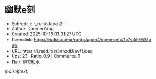 # 幽默e刻

- Subreddit: r_runtoJapan2
- Author: DoomerYang
- Created: 2025-10-16 03:31:27 UTC
- Permalink: https://reddit.com/r/runtoJapan2/comments/1o7vtkk/幽默e刻/
- URL: https://i.redd.it/zr3nnzdk8evf1.jpeg
- Ups: 23 | Ratio: 0.9 | Comments: 9
- Flair: 聊天吹水

_(no selftext)_
